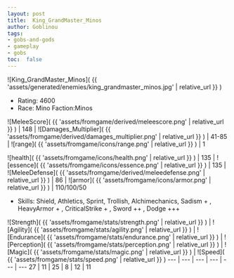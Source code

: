 ```yaml
---
layout: post
title:  King_GrandMaster_Minos
author: Goblinou
tags:
- gobs-and-gods
- gameplay
- gobs
toc:  false
---
```


![King_GrandMaster_Minos]( {{ 'assets/generated/enemies/king_grandmaster_minos.jpg' | relative_url }} )
- Rating: 4600
- Race: Mino  Faction:Minos

![MeleeScore]( {{ 'assets/fromgame/derived/meleescore.png' | relative_url }} ) | 148 | ![Damages_Multiplier]( {{ 'assets/fromgame/derived/damages_multiplier.png' | relative_url }} ) | 41-85 | ![range]( {{ 'assets/fromgame/icons/range.png' | relative_url }} ) | 1


![health]( {{ 'assets/fromgame/icons/health.png' | relative_url }} ) | 135 | ![essence]( {{ 'assets/fromgame/icons/essence.png' | relative_url }} ) | 135 | ![MeleeDefense]( {{ 'assets/fromgame/derived/meleedefense.png' | relative_url }} ) | 86 | ![armor]( {{ 'assets/fromgame/icons/armor.png' | relative_url }} ) | 110/100/50

* Skills: Shield, Athletics, Sprint, Trollish, Alchimechanics, Sadism + , HeavyArmor + , CriticalStrike + , Sword ++ , Dodge +++ 

![Strength]( {{ 'assets/fromgame/stats/strength.png' | relative_url }} ) | ![Agility]( {{ 'assets/fromgame/stats/agility.png' | relative_url }} ) | ![Endurance]( {{ 'assets/fromgame/stats/endurance.png' | relative_url }} ) | ![Perception]( {{ 'assets/fromgame/stats/perception.png' | relative_url }} ) | ![Magic]( {{ 'assets/fromgame/stats/magic.png' | relative_url }} ) | ![Speed]( {{ 'assets/fromgame/stats/speed.png' | relative_url }} )
--- | --- | --- | --- | --- | ---
27 | 11 | 25 | 8 | 12 | 11
